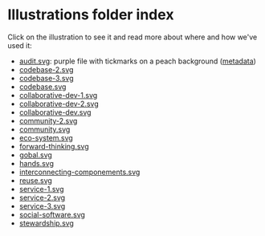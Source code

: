 # Illustrations folder index

Click on the illustration to see it and read more about where and how we've used it:

* [audit.svg](https://github.com/publiccodenet/illustrations/blob/master/illustrations/audit.svg): purple file with tickmarks on a peach background ([metadata](audit-metadata.md))
* [codebase-2.svg](https://github.com/publiccodenet/illustrations/blob/master/illustrations/codebase-2.md)
* [codebase-3.svg](https://github.com/publiccodenet/illustrations/blob/master/illustrations/codebase-3.md)
* [codebase.svg](https://github.com/publiccodenet/illustrations/blob/master/illustrations/codebase.md)
* [collaborative-dev-1.svg](https://github.com/publiccodenet/illustrations/blob/master/illustrations/collaborative-dev-1.md)
* [collaborative-dev-2.svg](https://github.com/publiccodenet/illustrations/blob/master/illustrations/collaborative-dev-2.md)
* [collaborative-dev.svg](https://github.com/publiccodenet/illustrations/blob/master/illustrations/collaborative-dev.md)
* [community-2.svg](https://github.com/publiccodenet/illustrations/blob/master/illustrations/community-2.md)
* [community.svg](https://github.com/publiccodenet/illustrations/blob/master/illustrations/community.md)
* [eco-system.svg](https://github.com/publiccodenet/illustrations/blob/master/illustrations/eco-system.md)
* [forward-thinking.svg](https://github.com/publiccodenet/illustrations/blob/master/illustrations/forward-thinking.md)
* [gobal.svg](https://github.com/publiccodenet/illustrations/blob/master/illustrations/gobal.md)
* [hands.svg](https://github.com/publiccodenet/illustrations/blob/master/illustrations/hands.md)
* [interconnecting-componements.svg](https://github.com/publiccodenet/illustrations/blob/master/illustrations/interconnecting-componements.md)
* [reuse.svg](https://github.com/publiccodenet/illustrations/blob/master/illustrations/reuse.md)
* [service-1.svg](https://github.com/publiccodenet/illustrations/blob/master/illustrations/service-1.md)
* [service-2.svg](https://github.com/publiccodenet/illustrations/blob/master/illustrations/service-2.md)
* [service-3.svg](https://github.com/publiccodenet/illustrations/blob/master/illustrations/service-3.md)
* [social-software.svg](https://github.com/publiccodenet/illustrations/blob/master/illustrations/social-software.md)
* [stewardship.svg](https://github.com/publiccodenet/illustrations/blob/master/illustrations/stewardship.md)

